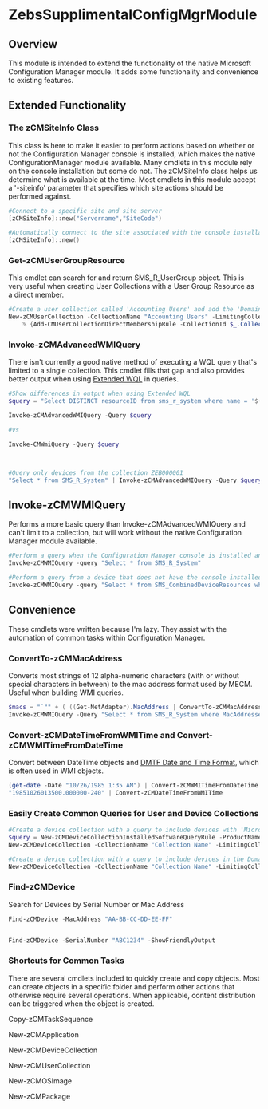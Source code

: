 # ZebsSupplimentalConfigMgrModule

## Overview

This module is intended to extend the functionality of the native Microsoft Configuration Manager module. It adds some functionality and convenience to existing features.

## Extended Functionality

### The zCMSiteInfo Class

This class is here to make it easier to perform actions based on whether or not the Configuration Manager console is installed, which makes the native ConfigurationManager module available. Many cmdlets in this module rely on the console installation but some do not. The zCMSiteInfo class helps us determine what is available at the time. Most cmdlets in this module accept a '-siteinfo' parameter that specifies which site actions should be performed against.

```powershell
#Connect to a specific site and site server
[zCMSiteInfo]::new("Servername","SiteCode")

#Automatically connect to the site associated with the console installation
[zCMSiteInfo]::new()
```

### Get-zCMUserGroupResource

This cmdlet can search for and return SMS\_R\_UserGroup object. This is very useful when creating User Collections with a User Group Resource as a direct member.

```powershell
#Create a user collection called 'Accounting Users' and add the 'Domain\AccountingUsers' UserGroup Resource as a direct member.
New-zCMUserCollection -CollectionName "Accounting Users" -LimitingCollectionName "All Users and User Groups" | 
    % {Add-CMUserCollectionDirectMembershipRule -CollectionId $_.CollectionID -ResourceId (Get-zCMUserGroupResource -Name 'Domain\\Accounting Users').ResourceID}
```

### Invoke-zCMAdvancedWMIQuery

There isn't currently a good native method of executing a WQL query that's limited to a single collection. This cmdlet fills that gap and also provides better output when using [Extended WQL](https://docs.microsoft.com/en-us/mem/configmgr/develop/core/understand/extended-wmi-query-language) in queries.

```powershell
#Show differences in output when using Extended WQL
$query = "Select DISTINCT resourceID from sms_r_system where name = '$($env:computername)'"

Invoke-zCMAdvancedWMIQuery -Query $query

#vs

Invoke-CMWmiQuery -Query $query



#Query only devices from the collection ZEB000001
"Select * from SMS_R_System" | Invoke-zCMAdvancedWMIQuery -Query $query -CollectionID "ZEB000001"
```

## Invoke-zCMWMIQuery

Performs a more basic query than Invoke-zCMAdvancedWMIQuery and can't limit to a collection, but will work without the native Configuration Manager module available.

```powershell
#Perform a query when the Configuration Manager console is installed and already attached to a site
Invoke-zCMWMIQuery -query "Select * from SMS_R_System"

#Perform a query from a device that does not have the console installed and doesn't know where the site server is
Invoke-zCMWMIQuery -query "Select * from SMS_CombinedDeviceResources where ResourceID = '167896'" -SiteInfo ([zCMSiteInfo]::new("Servername","SiteCode"))
```

## Convenience

These cmdlets were written because I'm lazy. They assist with the automation of common tasks within Configuration Manager.

### ConvertTo-zCMMacAddress

Converts most strings of 12 alpha-numeric characters (with or without special characters in between) to the mac address format used by MECM. Useful when building WMI queries.

```powershell
$macs = "`"" + ( ((Get-NetAdapter).MacAddress | ConvertTo-zCMMacAddress ) -join "`", `"" ) + "`""
Invoke-zCMWMIQuery -Query "Select * from SMS_R_System where MacAddresses in ($macs)"
```

### Convert-zCMDateTimeFromWMITime and Convert-zCMWMITimeFromDateTime

Convert between DateTime objects and [DMTF Date and Time Format](https://docs.microsoft.com/en-us/windows/win32/wmisdk/date-and-time-format), which is often used in WMI objects.

```powershell
(get-date -Date "10/26/1985 1:35 AM") | Convert-zCMWMITimeFromDateTime
"19851026013500.000000-240" | Convert-zCMDateTimeFromWMITime
```

### Easily Create Common Queries for User and Device Collections

```powershell
#Create a device collection with a query to include devices with 'Microsoft 365 Apps for Enterprise%' version -Productversion '16.%' installed
$query = New-zCMDeviceCollectionInstalledSoftwareQueryRule -ProductName "Microsoft 365 Apps for enterprise%" -ProductNameOperator "like" -Productversion "16.%" -ProductVersionOperator "like"
New-zCMDeviceCollection -CollectionName "Collection Name" -LimitingCollectionName "All Desktop and Server Clients" -MembershipQueryRules $Query

#Create a device collection with a query to include devices in the Domain.com/Path/To/Computers
New-zCMDeviceCollection -CollectionName "Collection Name" -LimitingCollectionName "All Desktop and Server Clients" -MembershipQueryRules (New-zCMDeviceCollectionSystemOUPathQueryRUle -OUPath "Domain.com/Path/To/Computers")
```

### Find-zCMDevice

Search for Devices by Serial Number or Mac Address

```powershell
Find-zCMDevice -MacAddress "AA-BB-CC-DD-EE-FF"


Find-zCMDevice -SerialNumber "ABC1234" -ShowFriendlyOutput
```

### Shortcuts for Common Tasks

There are several cmdlets included to quickly create and copy objects. Most can create objects in a specific folder and perform other actions that otherwise require several operations. When applicable, content distribution can be triggered when the object is created. 

Copy-zCMTaskSequence

New-zCMApplication

New-zCMDeviceCollection

New-zCMUserCollection

New-zCMOSImage

New-zCMPackage
